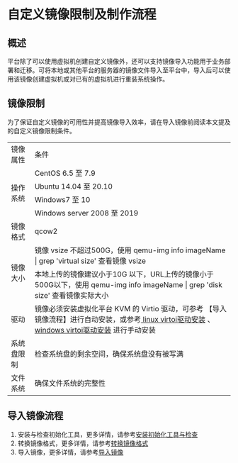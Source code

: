 # 自定义镜像限制及制作流程

## 概述
平台除了可以使用虚拟机创建自定义镜像外，还可以支持镜像导入功能用于业务部署和迁移。可将本地或其他平台的服务器的镜像文件导入至平台中，导入后可以使用该镜像创建虚拟机或对已有的虚拟机进行重装系统操作。

## 镜像限制
为了保证自定义镜像的可用性并提高镜像导入效率，请在导入镜像前阅读本文提及的自定义镜像限制条件。

<table>
    <tr>
        <td>镜像属性</td>
        <td>条件</td>
    </tr>
    <tr>
        <td rowspan="4">操作系统</td>
        <td>CentOS 6.5 至 7.9</td>
    </tr>
    <tr>
        <td>Ubuntu 14.04 至 20.10</td>
    </tr>
        <td>Windows7 至 10</td>
    <tr>
        <td>Windows server 2008 至 2019</td>
    </tr>
    <tr>
        <td >镜像格式</td>
        <td>qcow2</td>
    </tr>
    <tr>
        <td rowspan="2">镜像大小</td>
        <td>镜像 vsize 不超过500G，使用 qemu-img info imageName | grep 'virtual size' 查看镜像 vsize</td>
    </tr>
    <tr>
        <td>本地上传的镜像建议小于10G 以下，URL上传的镜像小于500G以下，使用 qemu-img info imageName | grep 'disk size' 查看镜像实际大小</td>
    </tr>
    <tr>
    <td>驱动</td>
        <td>镜像必须安装虚拟化平台 KVM 的 Virtio 驱动，可参考 【导入镜像流程】进行自动安装，或参考<a href="/UCloudStack/customimage/linuxvirtio.md" title=" linux virtio驱动安装"> linux virtoi驱动安装</a> 、 <a href="/UCloudStack/customimage/windowsvirtio.md" title="windows virtio驱动安装"> windows virtoi驱动安装</a> 进行手动安装</td>
    </tr>
     <tr>
    </tr>
    <td>系统盘限制	</td>
        <td>检查系统盘的剩余空间，确保系统盘没有被写满</td>
    </tr>
    <td>文件系统	</td>
      <td>确保文件系统的完整性</td>
  </tr>
</table>


<span id = "ImportImage"></span>

## 导入镜像流程

1. 安装与检查初始化工具，更多详情，请参考[安装初始化工具与检查](/UCloudStack/customimage/install.md)
2. 转换镜像格式，更多详情，请参考[转换镜像格式](/UCloudStack/customimage/convert.md)
3. 导入镜像，更多详情，请参考[导入镜像](/UCloudStack/customimage/import.md)

